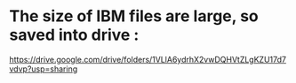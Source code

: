 # The size of IBM files are large, so saved into drive :
https://drive.google.com/drive/folders/1VLlA6ydrhX2vwDQHVtZLgKZU17d7vdvp?usp=sharing
